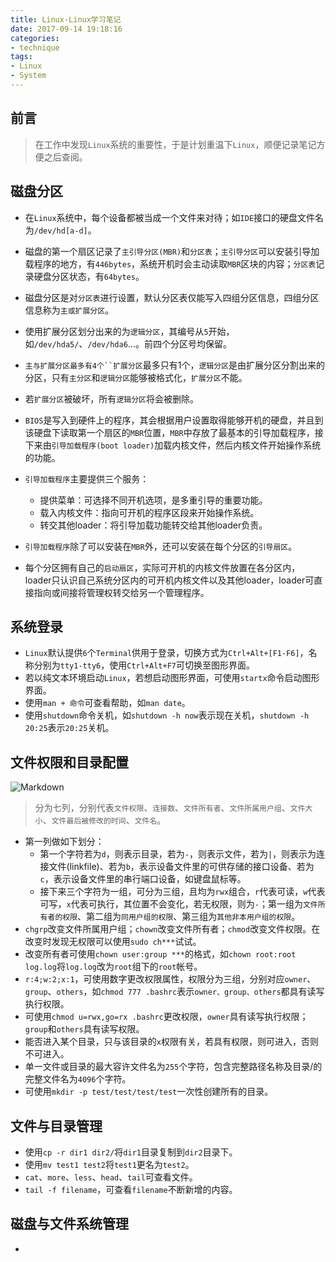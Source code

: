 ```yaml
---
title: Linux-Linux学习笔记
date: 2017-09-14 19:18:16
categories:
- technique
tags:
- Linux
- System
---
```


## 前言
> 在工作中发现`Linux`系统的重要性，于是计划重温下`Linux`，顺便记录笔记方便之后查阅。

## 磁盘分区

* 在`Linux`系统中，每个设备都被当成一个文件来对待；如`IDE`接口的硬盘文件名为`/dev/hd[a-d]`。
* 磁盘的第一个扇区记录了`主引导分区(MBR)`和`分区表`；`主引导分区`可以安装引导加载程序的地方，有`446bytes`，系统开机时会主动读取`MBR`区块的内容；`分区表`记录硬盘分区状态，有`64bytes`。
* 磁盘分区是对`分区表`进行设置，默认分区表仅能写入四组分区信息，四组分区信息称为`主或扩展分区`。
* 使用扩展分区划分出来的为`逻辑分区`，其编号从`5`开始，如`/dev/hda5/`、`/dev/hda6`...。前四个分区号均保留。
* `主与扩展分区最多有4个``扩展分区`最多只有1个，`逻辑分区`是由扩展分区分割出来的分区，只有`主分区`和`逻辑分区`能够被格式化，`扩展分区`不能。
* 若`扩展分区`被破坏，所有`逻辑分区`将会被删除。
* `BIOS`是写入到硬件上的程序，其会根据用户设置取得能够开机的硬盘，并且到该硬盘下读取第一个扇区的`MBR`位置，`MBR`中存放了最基本的引导加载程序，接下来由`引导加载程序(boot loader)`加载内核文件，然后内核文件开始操作系统的功能。
* `引导加载程序`主要提供三个服务：
	* 提供菜单：可选择不同开机选项，是多重引导的重要功能。
	* 载入内核文件：指向可开机的程序区段来开始操作系统。
	* 转交其他loader：将引导加载功能转交给其他loader负责。

* `引导加载程序`除了可以安装在`MBR`外，还可以安装在每个分区的`引导扇区`。
* 每个分区拥有自己的`启动扇区`，实际可开机的内核文件放置在各分区内，loader只认识自己系统分区内的可开机内核文件以及其他loader，loader可直接指向或间接将管理权转交给另一个管理程序。

## 系统登录

* `Linux`默认提供`6`个`Terminal`供用于登录，切换方式为`Ctrl+Alt+[F1-F6]`，名称分别为`tty1-tty6`，使用`Ctrl+Alt+F7`可切换至图形界面。
* 若以纯文本环境启动`Linux`，若想启动图形界面，可使用`startx`命令启动图形界面。
* 使用`man + 命令`可查看帮助，如`man date`。
* 使用`shutdown`命令关机，如`shutdown -h now`表示现在关机，`shutdown -h 20:25`表示`20:25`关机。

## 文件权限和目录配置

![Markdown](http://i1.bvimg.com/607346/d366183dc6a80131.png)

> 分为七列，分别代表`文件权限`、`连接数`、`文件所有者`、`文件所属用户组`、`文件大小`、`文件最后被修改的时间`、`文件名`。

* 第一列做如下划分：
	* 第一个字符若为`d`，则表示目录，若为`-`，则表示文件，若为`|`，则表示为连接文件(linkfile)、若为`b`，表示设备文件里的可供存储的接口设备、若为`c`，表示设备文件里的串行端口设备，如键盘鼠标等。
	* 接下来三个字符为一组，可分为三组，且均为`rwx`组合，`r`代表可读，`w`代表可写，`x`代表可执行，其位置不会变化，若无权限，则为`-`；第一组为`文件所有者的权限`、第二组为`同用户组的权限`、第三组为`其他非本用户组的权限`。
* `chgrp`改变文件所属用户组；`chown`改变文件所有者；`chmod`改变文件权限。在改变时发现无权限可以使用`sudo ch***`试试。
* 改变所有者可使用`chown user:group ***`的格式，如`chown root:root log.log`将`log.log`改为`root`组下的`root`帐号。
* `r:4;w:2;x:1`，可使用数字更改权限属性，权限分为三组，分别对应`owner`、`group`、`others`，如`chmod 777 .bashrc`表示`owner、group、others`都具有读写执行权限。
* 可使用`chmod u=rwx,go=rx .bashrc`更改权限，`owner`具有读写执行权限；`group`和`others`具有读写权限。
* 能否进入某个目录，只与该目录的`x`权限有关，若具有权限，则可进入，否则不可进入。
* 单一文件或目录的最大容许文件名为`255`个字符，包含完整路径名称及目录/的完整文件名为`4096`个字符。
* 可使用`mkdir -p test/test/test/test`一次性创建所有的目录。


## 文件与目录管理

* 使用`cp -r dir1 dir2/`将`dir1`目录复制到`dir2`目录下。
* 使用`mv test1 test2`将`test1`更名为`test2`。
* `cat`、`more`、`less`、`head`、`tail`可查看文件。
* `tail -f filename`，可查看`filename`不断新增的内容。 

## 磁盘与文件系统管理

*  